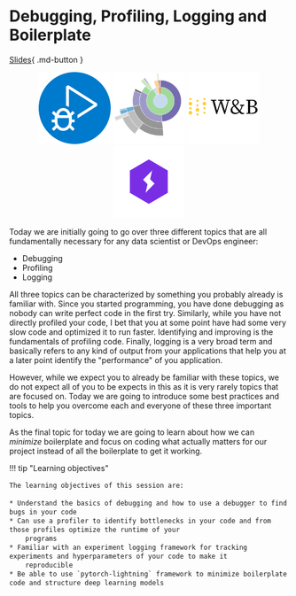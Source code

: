 # Debugging, Profiling, Logging and Boilerplate

[Slides](../slides/Debugging%20ML%20Code.pdf){ .md-button }

<p align="center">
  <img src="../figures/icons/debugger.png" width="130">
  <img src="../figures/icons/profiler.png" width="130">
  <img src="../figures/icons/w&b.png" width="130">
  <img src="../figures/icons/lightning.png" width="130">
</p>

Today we are initially going to go over three different topics that are all fundamentally necessary for any data
scientist or DevOps engineer:

* Debugging
* Profiling
* Logging

All three topics can be characterized by something you probably already is familiar with. Since you started programming,
you have done debugging as nobody can write perfect code in the first try. Similarly, while you have not directly
profiled your code, I bet that you at some point have had some very slow code and optimized it to run faster.
Identifying and improving is the fundamentals of profiling code. Finally, logging is a very broad term and basically
refers to any kind of output from your applications that help you at a later point identify the "performance" of
you application.

However, while we expect you to already be familiar with these topics, we do not expect all of you to be expects in
this as it is very rarely topics that are focused on. Today we are going to introduce some best practices and tools to
help you overcome each and everyone of these three important topics.

As the final topic for today we are going to learn about how we can *minimize* boilerplate and focus on coding what
actually matters for our project instead of all the boilerplate to get it working.

!!! tip "Learning objectives"

    The learning objectives of this session are:

    * Understand the basics of debugging and how to use a debugger to find bugs in your code
    * Can use a profiler to identify bottlenecks in your code and from those profiles optimize the runtime of your
        programs
    * Familiar with an experiment logging framework for tracking experiments and hyperparameters of your code to make it
        reproducible
    * Be able to use `pytorch-lightning` framework to minimize boilerplate code and structure deep learning models
